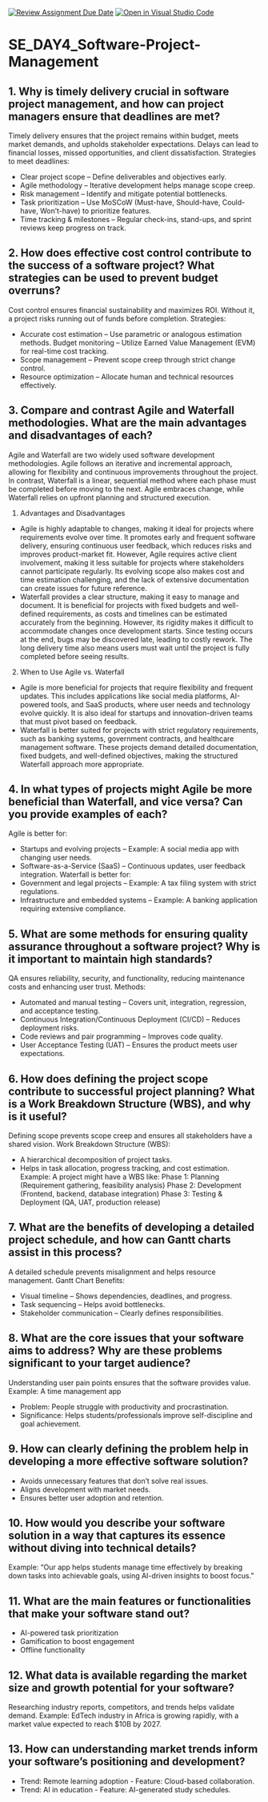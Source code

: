 [![Review Assignment Due Date](https://classroom.github.com/assets/deadline-readme-button-22041afd0340ce965d47ae6ef1cefeee28c7c493a6346c4f15d667ab976d596c.svg)](https://classroom.github.com/a/9pw6JKcu)
[![Open in Visual Studio Code](https://classroom.github.com/assets/open-in-vscode-2e0aaae1b6195c2367325f4f02e2d04e9abb55f0b24a779b69b11b9e10269abc.svg)](https://classroom.github.com/online_ide?assignment_repo_id=18411040&assignment_repo_type=AssignmentRepo)
# SE_DAY4_Software-Project-Management
## 1. Why is timely delivery crucial in software project management, and how can project managers ensure that deadlines are met?
Timely delivery ensures that the project remains within budget, meets market demands, and upholds stakeholder expectations. Delays can lead to financial losses, missed opportunities, and client dissatisfaction.
Strategies to meet deadlines:
- Clear project scope – Define deliverables and objectives early.
- Agile methodology – Iterative development helps manage scope creep.
- Risk management – Identify and mitigate potential bottlenecks.
- Task prioritization – Use MoSCoW (Must-have, Should-have, Could-have, Won’t-have) to prioritize features.
- Time tracking & milestones – Regular check-ins, stand-ups, and sprint reviews keep progress on track.
## 2. How does effective cost control contribute to the success of a software project? What strategies can be used to prevent budget overruns?
Cost control ensures financial sustainability and maximizes ROI. Without it, a project risks running out of funds before completion.
Strategies:
- Accurate cost estimation – Use parametric or analogous estimation methods.
Budget monitoring – Utilize Earned Value Management (EVM) for real-time cost tracking.
- Scope management – Prevent scope creep through strict change control.
- Resource optimization – Allocate human and technical resources effectively.
## 3. Compare and contrast Agile and Waterfall methodologies. What are the main advantages and disadvantages of each?
Agile and Waterfall are two widely used software development methodologies. Agile follows an iterative and incremental approach, allowing for flexibility and continuous improvements throughout the project. In contrast, Waterfall is a linear, sequential method where each phase must be completed before moving to the next. Agile embraces change, while Waterfall relies on upfront planning and structured execution.
1. Advantages and Disadvantages
- Agile is highly adaptable to changes, making it ideal for projects where requirements evolve over time. It promotes early and frequent software delivery, ensuring continuous user feedback, which reduces risks and improves product-market fit. However, Agile requires active client involvement, making it less suitable for projects where stakeholders cannot participate regularly. Its evolving scope also makes cost and time estimation challenging, and the lack of extensive documentation can create issues for future reference.
- Waterfall provides a clear structure, making it easy to manage and document. It is beneficial for projects with fixed budgets and well-defined requirements, as costs and timelines can be estimated accurately from the beginning. However, its rigidity makes it difficult to accommodate changes once development starts. Since testing occurs at the end, bugs may be discovered late, leading to costly rework. The long delivery time also means users must wait until the project is fully completed before seeing results.
2. When to Use Agile vs. Waterfall
- Agile is more beneficial for projects that require flexibility and frequent updates. This includes applications like social media platforms, AI-powered tools, and SaaS products, where user needs and technology evolve quickly. It is also ideal for startups and innovation-driven teams that must pivot based on feedback.
- Waterfall is better suited for projects with strict regulatory requirements, such as banking systems, government contracts, and healthcare management software. These projects demand detailed documentation, fixed budgets, and well-defined objectives, making the structured Waterfall approach more appropriate.
## 4. In what types of projects might Agile be more beneficial than Waterfall, and vice versa? Can you provide examples of each?
Agile is better for:
- Startups and evolving projects – Example: A social media app with changing user needs.
- Software-as-a-Service (SaaS) – Continuous updates, user feedback integration.
Waterfall is better for:
- Government and legal projects – Example: A tax filing system with strict regulations.
- Infrastructure and embedded systems – Example: A banking application requiring extensive compliance.
## 5. What are some methods for ensuring quality assurance throughout a software project? Why is it important to maintain high standards?
QA ensures reliability, security, and functionality, reducing maintenance costs and enhancing user trust.
Methods:
- Automated and manual testing – Covers unit, integration, regression, and acceptance testing.
- Continuous Integration/Continuous Deployment (CI/CD) – Reduces deployment risks.
- Code reviews and pair programming – Improves code quality.
- User Acceptance Testing (UAT) – Ensures the product meets user expectations.
## 6. How does defining the project scope contribute to successful project planning? What is a Work Breakdown Structure (WBS), and why is it useful?
Defining scope prevents scope creep and ensures all stakeholders have a shared vision.
Work Breakdown Structure (WBS):
- A hierarchical decomposition of project tasks.
- Helps in task allocation, progress tracking, and cost estimation.
Example: A project might have a WBS like:
Phase 1: Planning (Requirement gathering, feasibility analysis)
Phase 2: Development (Frontend, backend, database integration)
Phase 3: Testing & Deployment (QA, UAT, production release)
## 7. What are the benefits of developing a detailed project schedule, and how can Gantt charts assist in this process?
A detailed schedule prevents misalignment and helps resource management.
Gantt Chart Benefits:
- Visual timeline – Shows dependencies, deadlines, and progress.
- Task sequencing – Helps avoid bottlenecks.
- Stakeholder communication – Clearly defines responsibilities.
## 8. What are the core issues that your software aims to address? Why are these problems significant to your target audience?
Understanding user pain points ensures that the software provides value.
Example: A time management app
- Problem: People struggle with productivity and procrastination.
- Significance: Helps students/professionals improve self-discipline and goal achievement.
## 9. How can clearly defining the problem help in developing a more effective software solution?
- Avoids unnecessary features that don’t solve real issues.
- Aligns development with market needs.
- Ensures better user adoption and retention.
## 10. How would you describe your software solution in a way that captures its essence without diving into technical details?
Example: “Our app helps students manage time effectively by breaking down tasks into achievable goals, using AI-driven insights to boost focus.”
## 11. What are the main features or functionalities that make your software stand out?
- AI-powered task prioritization
- Gamification to boost engagement
- Offline functionality
## 12. What data is available regarding the market size and growth potential for your software?
Researching industry reports, competitors, and trends helps validate demand.
Example: EdTech industry in Africa is growing rapidly, with a market value expected to reach $10B by 2027.
## 13. How can understanding market trends inform your software’s positioning and development?
- Trend: Remote learning adoption - Feature: Cloud-based collaboration.
- Trend: AI in education - Feature: AI-generated study schedules.

